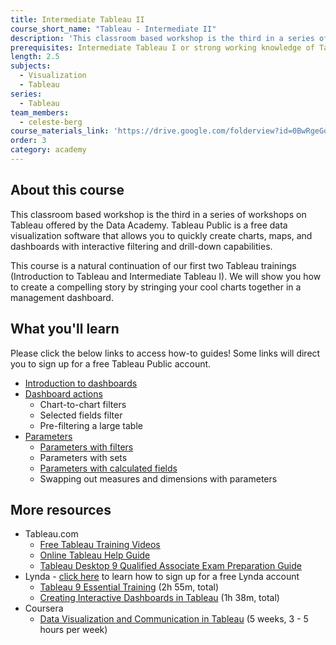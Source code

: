 ```yaml
---
title: Intermediate Tableau II
course_short_name: "Tableau - Intermediate II"
description: 'This classroom based workshop is the third in a series of workshops on Tableau offered by the Data Academy. Tableau Public is a free data visualization software that allows you to quickly create charts, maps, and dashboards with interactive filtering and drill-down capabilities.'
prerequisites: Intermediate Tableau I or strong working knowledge of Tableau
length: 2.5
subjects:
  - Visualization
  - Tableau
series:
  - Tableau
team_members:
  - celeste-berg
course_materials_link: 'https://drive.google.com/folderview?id=0BwRgeGq-b8f9dW9jS25pM1JJcDQ&usp=sharing'
order: 3
category: academy
---
```



## About this course

This classroom based workshop is the third in a series of workshops on Tableau offered by the Data Academy. Tableau Public is a free data visualization software that allows you to quickly create charts, maps, and dashboards with interactive filtering and drill-down capabilities.

This course is a natural continuation of our first two Tableau trainings (Introduction to Tableau and Intermediate Tableau I). We will show you how to create a compelling story by stringing your cool charts together in a management dashboard.

## What you'll learn

Please click the below links to access how-to guides! Some links will direct you to sign up for a free Tableau Public account.

* [Introduction to dashboards](http://www.tableau.com/learn/tutorials/on-demand/getting-started-dashboards-and-stories?signin=2a605b07b036fce61a341126449e7252)
* [Dashboard actions](http://www.tableau.com/learn/tutorials/on-demand/dashboard-interactivity-using-actions)
  * Chart-to-chart filters
  * Selected fields filter
  * Pre-filtering a large table
* [Parameters](http://www.tableau.com/learn/tutorials/on-demand/parameters?signin=84fdd9f339b4afab0d1493b995f67018)
  * [Parameters with filters](http://onlinehelp.tableau.com/current/pro/online/en-us/help.htm#parameters_filters.html)
  * Parameters with sets
  * [Parameters with calculated fields](http://onlinehelp.tableau.com/current/pro/online/en-us/help.htm#parameters_calculations.html)
  * Swapping out measures and dimensions with parameters


## More resources

* Tableau.com
  * [Free Tableau Training Videos](http://www.tableau.com/learn/training)
  * [Online Tableau Help Guide](http://onlinehelp.tableau.com/current/pro/online/windows/en-us/help.html)
  * [Tableau Desktop 9 Qualified Associate Exam Preparation Guide](http://mkt.tableau.com/files/Desktop-9-QA-Prep-Guide.pdf)
* Lynda - [click here](https://drive.google.com/file/d/0BwRgeGq-b8f9eVNXQU9BNEJJVHc/view?usp=sharing) to learn how to sign up for a free Lynda account
  * [Tableau 9 Essential Training](https://www.lynda.com/Tableau-tutorials/Tableau-9-Essential-Training/386886-2.html) (2h 55m, total)
  * [Creating Interactive Dashboards in Tableau](https://www.lynda.com/Tableau-tutorials/Creating-Interactive-Dashboards-Tableau/417094-2.html) (1h 38m, total)
* Coursera
  * [Data Visualization and Communication in Tableau](https://www.coursera.org/learn/analytics-tableau/) (5 weeks, 3 - 5 hours per week)